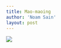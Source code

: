 ```yaml
---
title: Mao-maoing
author: 'Noam Sain'
layout: post
---
```


![](https://1.bp.blogspot.com/_8aN4krk1nsk/TG-_L-xwMnI/AAAAAAAAAbQ/dz7MHCfTJlo/s1600/20100307.jpg)
